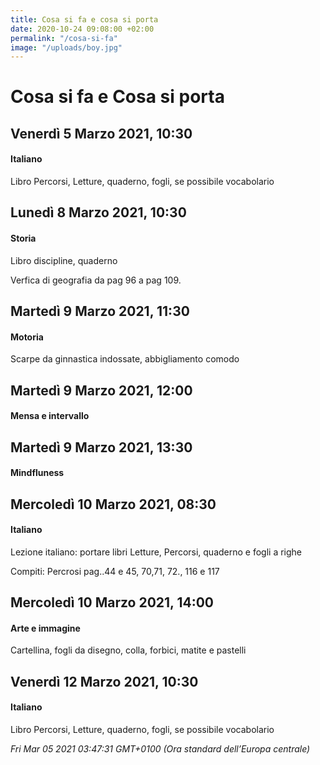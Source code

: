 ```yaml
---
title: Cosa si fa e cosa si porta
date: 2020-10-24 09:08:00 +02:00
permalink: "/cosa-si-fa"
image: "/uploads/boy.jpg"
---
```


# Cosa si fa e Cosa si porta
## Venerdì 5 Marzo 2021, 10:30
#### Italiano
Libro Percorsi, Letture, quaderno, fogli, se possibile vocabolario  
## Lunedì 8 Marzo 2021, 10:30
#### Storia
Libro discipline, quaderno  
  
Verfica di geografia da pag 96 a pag 109.  
## Martedì 9 Marzo 2021, 11:30
#### Motoria
Scarpe da ginnastica indossate, abbigliamento comodo  
## Martedì 9 Marzo 2021, 12:00
#### Mensa e intervallo
  
## Martedì 9 Marzo 2021, 13:30
#### Mindfluness
  
## Mercoledì 10 Marzo 2021, 08:30
#### Italiano
Lezione italiano: portare libri Letture, Percorsi, quaderno e fogli a righe  
  
Compiti: Percrosi pag..44 e 45, 70,71, 72., 116 e 117  
## Mercoledì 10 Marzo 2021, 14:00
#### Arte e immagine
Cartellina, fogli da disegno, colla, forbici, matite e pastelli  
## Venerdì 12 Marzo 2021, 10:30
#### Italiano
Libro Percorsi, Letture, quaderno, fogli, se possibile vocabolario  

_Fri Mar 05 2021 03:47:31 GMT+0100 (Ora standard dell’Europa centrale)_